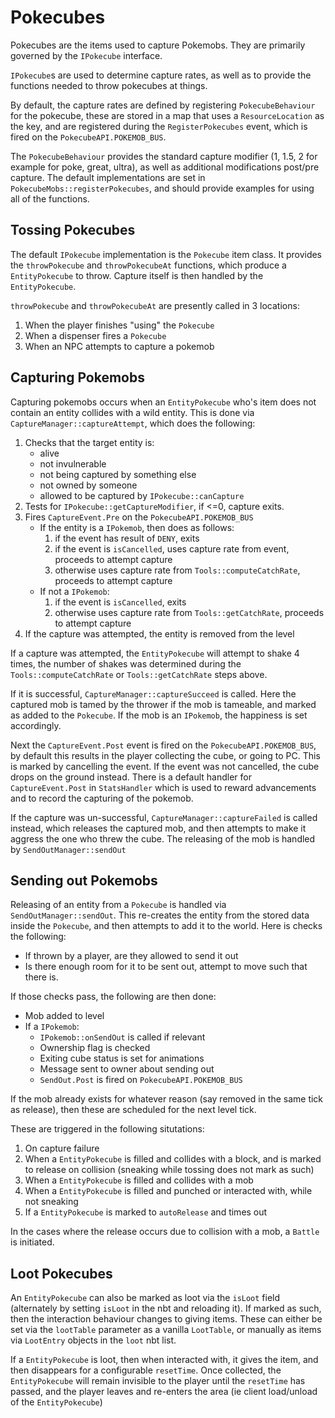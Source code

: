 # Pokecubes

Pokecubes are the items used to capture Pokemobs. They are primarily governed by the `IPokecube` interface.

`IPokecube`s are used to determine capture rates, as well as to provide the functions needed to throw pokecubes at things.

By default, the capture rates are defined by registering `PokecubeBehaviour` for the pokecube, these are stored in a map that uses a `ResourceLocation` as the key, and are registered during the `RegisterPokecubes` event, which is fired on the `PokecubeAPI.POKEMOB_BUS`.

The `PokecubeBehaviour` provides the standard capture modifier (1, 1.5, 2 for example for poke, great, ultra), as well as additional modifications post/pre capture. The default implementations are set in `PokecubeMobs::registerPokecubes`, and should provide examples for using all of the functions.

## Tossing Pokecubes

The default `IPokecube` implementation is the `Pokecube` item class. It provides the `throwPokecube` and `throwPokecubeAt` functions, which produce a `EntityPokecube` to throw. Capture itself is then handled by the `EntityPokecube`.

`throwPokecube` and `throwPokecubeAt` are presently called in 3 locations: 

1. When the player finishes "using" the `Pokecube`
2. When a dispenser fires a `Pokecube`
3. When an NPC attempts to capture a pokemob

## Capturing Pokemobs

Capturing pokemobs occurs when an `EntityPokecube` who's item does not contain an entity collides with a wild entity. This is done via `CaptureManager::captureAttempt`, which does the following:

1.  Checks that the target entity is:
    -   alive
    -   not invulnerable
    -   not being captured by something else
    -   not owned by someone
    -   allowed to be captured by `IPokecube::canCapture`
2.  Tests for `IPokecube::getCaptureModifier`, if <=0, capture exits.
3.  Fires `CaptureEvent.Pre` on the `PokecubeAPI.POKEMOB_BUS`
    -  If the entity is a `IPokemob`, then does as follows:
        1.  if the event has result of `DENY`, exits
        2.  if the event is `isCancelled`, uses capture rate from event, proceeds to attempt capture
        3.  otherwise uses capture rate from `Tools::computeCatchRate`, proceeds to attempt capture
    -   If not a `IPokemob`:
        1.  if the event is `isCancelled`, exits
        2.  otherwise uses capture rate from `Tools::getCatchRate`, proceeds to attempt capture
4.  If the capture was attempted, the entity is removed from the level

If a capture was attempted, the `EntityPokecube` will attempt to shake 4 times, the number of shakes was determined during the `Tools::computeCatchRate` or `Tools::getCatchRate` steps above.

If it is successful, `CaptureManager::captureSucceed` is called. Here the captured mob is tamed by the thrower if the mob is tameable, and marked as added to the `Pokecube`. If the mob is an `IPokemob`, the happiness is set accordingly.

Next the `CaptureEvent.Post` event is fired on the `PokecubeAPI.POKEMOB_BUS`, by default this results in the player collecting the cube, or going to PC. This is marked by cancelling the event. If the event was not cancelled, the cube drops on the ground instead. There is a default handler for `CaptureEvent.Post` in `StatsHandler` which is used to reward advancements and to record the capturing of the pokemob.

If the capture was un-successful, `CaptureManager::captureFailed` is called instead, which releases the captured mob, and then attempts to make it aggress the one who threw the cube. The releasing of the mob is handled by `SendOutManager::sendOut`

## Sending out Pokemobs

Releasing of an entity from a `Pokecube` is handled via `SendOutManager::sendOut`. This re-creates the entity from the stored data inside the `Pokecube`, and then attempts to add it to the world. Here is checks the following:

-   If thrown by a player, are they allowed to send it out
-   Is there enough room for it to be sent out, attempt to move such that there is.

If those checks pass, the following are then done:

-   Mob added to level
-   If a `IPokemob`:
    -   `IPokemob::onSendOut` is called if relevant
    -   Ownership flag is checked
    -   Exiting cube status is set for animations
    -   Message sent to owner about sending out
    -   `SendOut.Post` is fired on `PokecubeAPI.POKEMOB_BUS`

If the mob already exists for whatever reason (say removed in the same tick as release), then these are scheduled for the next level tick.

These are triggered in the following situtations:

1.  On capture failure
2.  When a `EntityPokecube` is filled and collides with a block, and is marked to release on collision (sneaking while tossing does not mark as such)
3.  When a `EntityPokecube` is filled and collides with a mob
4.  When a `EntityPokecube` is filled and punched or interacted with, while not sneaking
5.  If a `EntityPokecube` is marked to `autoRelease` and times out

In the cases where the release occurs due to collision with a mob, a `Battle` is initiated.

## Loot Pokecubes

An `EntityPokecube` can also be marked as loot via the `isLoot` field (alternately by setting `isLoot` in the nbt and reloading it). If marked as such, then the interaction behaviour changes to giving items. These can either be set via the `lootTable` parameter as a vanilla `LootTable`, or manually as items via `LootEntry` objects in the `loot` nbt list. 

If a `EntityPokecube` is loot, then when interacted with, it gives the item, and then disappears for a configurable `resetTime`. Once collected, the `EntityPokecube` will remain invisible to the player until the `resetTime` has passed, and the player leaves and re-enters the area (ie client load/unload of the `EntityPokecube`)